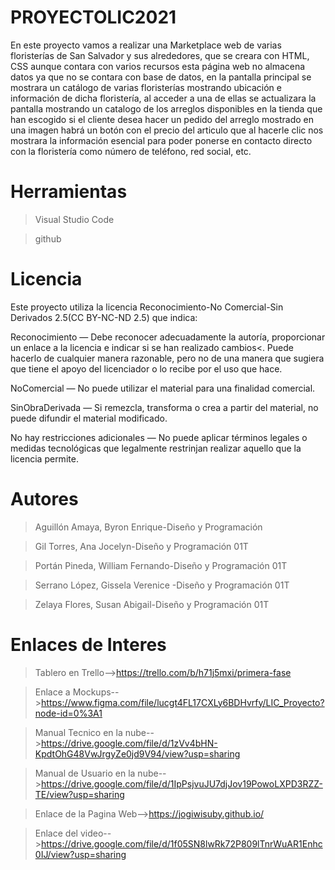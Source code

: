 # PROYECTOLIC2021
En este proyecto vamos a realizar una Marketplace web de varias floristerías de San Salvador y sus alrededores, que se creara con HTML, CSS aunque contara con varios recursos esta página web no almacena datos ya que no se contara con base de datos, en la pantalla principal se mostrara un catálogo de varias floristerías mostrando ubicación e información de dicha floristería, al acceder a una de ellas se actualizara la pantalla mostrando un catalogo de los arreglos disponibles en la tienda que han escogido si el cliente desea hacer un pedido del arreglo mostrado en una imagen habrá un botón con el precio del articulo que al hacerle clic nos mostrara la información esencial para poder ponerse en contacto directo con la floristería como número de teléfono, red social, etc. 
# Herramientas
>Visual Studio Code

>github
# Licencia
Este proyecto utiliza la licencia Reconocimiento-No Comercial-Sin Derivados 2.5(CC BY-NC-ND 2.5) que indica:

Reconocimiento — Debe reconocer adecuadamente la autoría, proporcionar un enlace a la licencia e indicar si se han realizado cambios<. Puede hacerlo de cualquier manera razonable, pero no de una manera que sugiera que tiene el apoyo del licenciador o lo recibe por el uso que hace.

NoComercial — No puede utilizar el material para una finalidad comercial.

SinObraDerivada — Si remezcla, transforma o crea a partir del material, no puede difundir el material modificado.

No hay restricciones adicionales — No puede aplicar términos legales o medidas tecnológicas que legalmente restrinjan realizar aquello que la licencia permite.
# Autores
>Aguillón Amaya, Byron Enrique-Diseño y Programación

>Gil Torres, Ana Jocelyn-Diseño y Programación 01T

>Portán Pineda, William Fernando-Diseño y Programación 01T

>Serrano López, Gissela Verenice -Diseño y Programación 01T

>Zelaya Flores, Susan Abigail-Diseño y Programación 01T

# Enlaces de Interes 
>Tablero en Trello-->https://trello.com/b/h71j5mxi/primera-fase

>Enlace a Mockups-->https://www.figma.com/file/lucgt4FL17CXLy6BDHvrfy/LIC_Proyecto?node-id=0%3A1

>Manual Tecnico en la nube-->https://drive.google.com/file/d/1zVv4bHN-KpdtOhG48VwJrgyZe0jd9V94/view?usp=sharing

>Manual de Usuario en la nube-->https://drive.google.com/file/d/1IpPsjvuJU7djJov19PowoLXPD3RZZ-TE/view?usp=sharing

>Enlace de la Pagina Web-->https://jogiwisuby.github.io/

>Enlace del video-->https://drive.google.com/file/d/1f05SN8lwRk72P809lTnrWuAR1Enhc0IJ/view?usp=sharing
